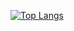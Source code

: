[![Top Langs](https://github-readme-stats.vercel.app/api/top-langs/?username=anuragharza)](https://github.com/anuragharza/github-readme-stats)
